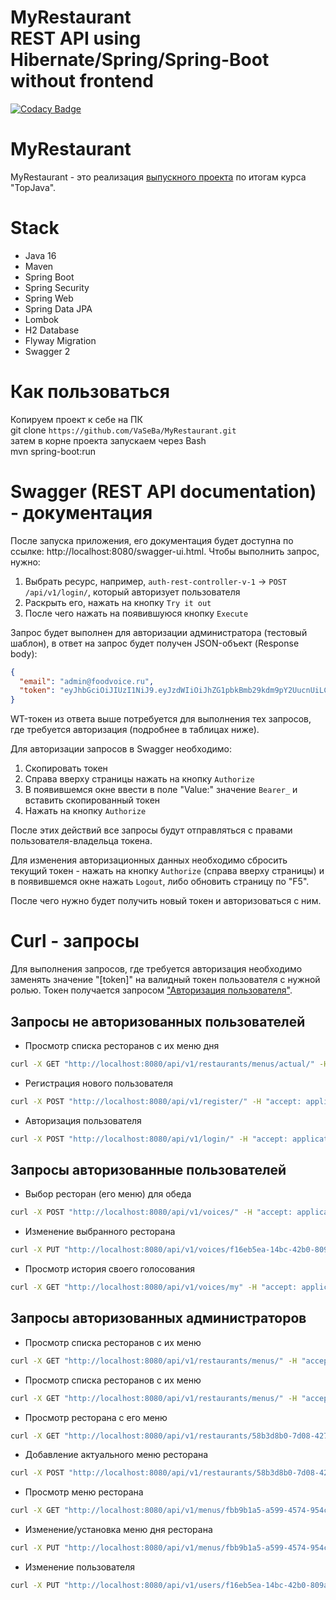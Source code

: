 # MyRestaurant <br> REST API using Hibernate/Spring/Spring-Boot without frontend
[![Codacy Badge](https://app.codacy.com/project/badge/Grade/fb0a0e866ff043b2b38e0e9ee3c0db92)](https://www.codacy.com/gh/VaSeBa/MyRestaurant/dashboard?utm_source=github.com&amp;utm_medium=referral&amp;utm_content=VaSeBa/MyRestaurant&amp;utm_campaign=Badge_Grade)

# MyRestaurant 

MyRestaurant - это реализация [выпускного проекта](graduation.md "Полное описание проекта") по итогам курса "TopJava".

# Stack 

* Java 16 
* Maven
* Spring Boot
* Spring Security
* Spring Web
* Spring Data JPA
* Lombok
* H2 Database
* Flyway Migration
* Swagger 2


# Как пользоваться

Копируем проект к себе на ПК
<br>
git clone `https://github.com/VaSeBa/MyRestaurant.git`
<br>
затем в корне проекта запускаем через Bash
<br>
mvn spring-boot:run


# Swagger (REST API documentation) - документация

После запуска приложения, его документация будет доступна по ссылке: http://localhost:8080/swagger-ui.html.
Чтобы выполнить запрос, нужно:
1. Выбрать ресурс, например, `auth-rest-controller-v-1` -> `POST /api/v1/login/`, который авторизует пользователя
2. Раскрыть его, нажать на кнопку `Try it out`
3. После чего нажать на появившуюся кнопку `Execute`

Запрос будет выполнен для авторизации администратора (тестовый шаблон), в ответ на запрос будет получен JSON-объект
(Response body):
```json
{
  "email": "admin@foodvoice.ru",
  "token": "eyJhbGciOiJIUzI1NiJ9.eyJzdWIiOiJhZG1pbkBmb29kdm9pY2UucnUiLCJyb2xlcyI6WyJST0xFX1VTRVIiLCJST0xFX0FETUlOIl0sImlhdCI6MTU4OTQwNzMyNywiZXhwIjoxNTg5NDEwOTI3fQ.aD2Vpl-_SSHXYRNfE6sB6KF_Y5nlvbOeIzWPvOvDET0"
}
``` 

WT-токен из ответа выше потребуется для выполнения тех запросов, где требуется авторизация (подробнее в таблицах ниже).

Для авторизации запросов в Swagger необходимо:
1. Скопировать токен
2. Справа вверху страницы нажать на кнопку `Authorize`
3. В появившемся окне ввести в поле "Value:" значение `Bearer_` и вставить скопированный токен
4. Нажать на кнопку `Authorize`

После этих действий все запросы будут отправляться с правами пользователя-владельца токена.

Для изменения авторизационных данных необходимо сбросить текущий токен - нажать на кнопку `Authorize` (справа вверху
страницы) и в появившемся окне нажать `Logout`, либо обновить страницу по "F5".

После чего нужно будет получить новый токен и авторизоваться с ним.

# Curl - запросы

Для выполнения запросов,
где требуется авторизация необходимо заменять значение "[token]" на валидный токен пользователя с нужной ролью.
Токен получается запросом ["Авторизация пользователя"](#Авторизация-пользователя).

## Запросы не авторизованных пользователей

* Просмотр списка ресторанов с их меню дня
```bash
curl -X GET "http://localhost:8080/api/v1/restaurants/menus/actual/" -H "accept: application/json"
```

* Регистрация нового пользователя
```bash
curl -X POST "http://localhost:8080/api/v1/register/" -H "accept: application/json" -H "Content-Type: application/json" -d "{ \"name\": \"New User\", \"email\": \"new_user@foodvoice.ru\", \"password\": \"password\"}"
```

* Авторизация пользователя
```bash
curl -X POST "http://localhost:8080/api/v1/login/" -H "accept: application/json" -H "Content-Type: application/json" -d "{ \"email\": \"admin@foodvoice.ru\", \"password\": \"password\"}"
```

## Запросы авторизованные пользователей

* Выбор ресторан (его меню) для обеда
```bash
curl -X POST "http://localhost:8080/api/v1/voices/" -H "accept: application/json" -H "Authorization: Bearer_[token]" -H "Content-Type: application/json" -d "{ \"menuId\": \"dd0e6ec6-1532-4219-bab4-2e04a31b6a01\"}"
```

* Изменение выбранного ресторана
```bash
curl -X PUT "http://localhost:8080/api/v1/voices/f16eb5ea-14bc-42b0-809a-333639464730" -H "accept: application/json" -H "Authorization: Bearer_[token]" -H "Content-Type: application/json" -d "{ \"menuId\": \"dd0e6ec6-1532-4219-bab4-2e04a31b6a01\"}"
```

* Просмотр история своего голосования
```bash
curl -X GET "http://localhost:8080/api/v1/voices/my" -H "accept: application/json" -H "Authorization: Bearer_[token]"
```

## Запросы авторизованных администраторов

* Просмотр списка ресторанов с их меню
```bash
curl -X GET "http://localhost:8080/api/v1/restaurants/menus/" -H "accept: application/json" -H "Authorization: Bearer_[curl -X PUT "http://localhost:8080/api/v1/voices/f16eb5ea-14bc-42b0-809a-333639464730" -H "accept: application/json" -H "Authorization: Bearer_[token]" -H "Content-Type: application/json" -d "{ \"menuId\": \"dd0e6ec6-1532-4219-bab4-2e04a31b6a01\"}"]"
```

* Просмотр списка ресторанов с их меню
```bash
curl -X GET "http://localhost:8080/api/v1/restaurants/menus/" -H "accept: application/json" -H "Authorization: Bearer_[token]"
```

* Просмотр ресторана с его меню
```bash
curl -X GET "http://localhost:8080/api/v1/restaurants/58b3d8b0-7d08-4274-8aa8-68976d0582ee" -H "accept: application/json" -H "Authorization: Bearer_[token]"
```

* Добавление актуального меню ресторана
```bash
curl -X POST "http://localhost:8080/api/v1/restaurants/58b3d8b0-7d08-4274-8aa8-68976d0582ee/menus/actual/" -H "accept: application/json" -H "Authorization: Bearer_[token]" -H "Content-Type: application/json" -d "{ \"name\": \"name\", \"status\": 1, \"actual\": true, \"dishes\": [ { \"name\": \"name\", \"status\": 1, \"price\": 100000 } ]}"
```

* Просмотр меню ресторана
```bash
curl -X GET "http://localhost:8080/api/v1/menus/fbb9b1a5-a599-4574-954c-27b52a95be2a" -H "accept: application/json" -H "Authorization: Bearer_[token]"
```

* Изменение/установка меню дня ресторана
```bash
curl -X PUT "http://localhost:8080/api/v1/menus/fbb9b1a5-a599-4574-954c-27b52a95be2a?actual=true" -H "accept: application/json" -H "Authorization: Bearer_[token]"
```

* Изменение пользователя
```bash
curl -X PUT "http://localhost:8080/api/v1/users/f16eb5ea-14bc-42b0-809a-333639464730" -H "accept: application/json" -H "Authorization: Bearer_[token]" -H "Content-Type: application/json" -d "{ \"name\": \"name\", \"status\": 1, \"email\": \"new@foodvoice.ru\", \"password\": \"password\", \"roles\": [ { \"name\": \"USER\" }, { \"name\": \"ADMIN\" } ]}"
```

